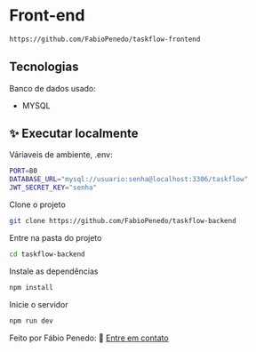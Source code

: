 # Front-end
```bash
https://github.com/FabioPenedo/taskflow-frontend
```

##  Tecnologias
Banco de dados usado: 

+ MYSQL

## ✨ Executar localmente

Váriaveis de ambiente, .env:

```bash
PORT=80
DATABASE_URL="mysql://usuario:senha@localhost:3306/taskflow"
JWT_SECRET_KEY="senha"
```

Clone o projeto

```bash
git clone https://github.com/FabioPenedo/taskflow-backend
```

Entre na pasta do projeto

```bash
cd taskflow-backend
```

Instale as dependências

```bash
npm install
```

Inicie o servidor

```bash
npm run dev
```

Feito por Fábio Penedo: 👋 [Entre em contato](https://www.linkedin.com/in/fabiopenedo/)
